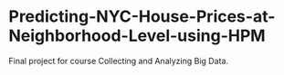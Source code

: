 # Predicting-NYC-House-Prices-at-Neighborhood-Level-using-HPM
Final project for course Collecting and Analyzing Big Data.
